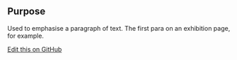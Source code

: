 ## Purpose

Used to emphasise a paragraph of text. The first para on an exhibition page, for example.

[Edit this on GitHub](https://github.com/wellcometrust/wellcomecollection.org/edit/master/common/views/components/FeaturedText/README.md)
